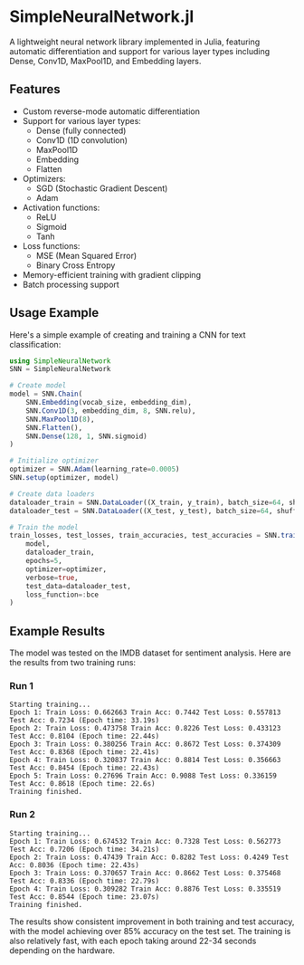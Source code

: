 # SimpleNeuralNetwork.jl

A lightweight neural network library implemented in Julia, featuring automatic differentiation and support for various layer types including Dense, Conv1D, MaxPool1D, and Embedding layers.

## Features

- Custom reverse-mode automatic differentiation
- Support for various layer types:
  - Dense (fully connected)
  - Conv1D (1D convolution)
  - MaxPool1D
  - Embedding
  - Flatten
- Optimizers:
  - SGD (Stochastic Gradient Descent)
  - Adam
- Activation functions:
  - ReLU
  - Sigmoid
  - Tanh
- Loss functions:
  - MSE (Mean Squared Error)
  - Binary Cross Entropy
- Memory-efficient training with gradient clipping
- Batch processing support

## Usage Example

Here's a simple example of creating and training a CNN for text classification:

```julia
using SimpleNeuralNetwork
SNN = SimpleNeuralNetwork

# Create model
model = SNN.Chain(
    SNN.Embedding(vocab_size, embedding_dim),
    SNN.Conv1D(3, embedding_dim, 8, SNN.relu),
    SNN.MaxPool1D(8),
    SNN.Flatten(),
    SNN.Dense(128, 1, SNN.sigmoid)
)

# Initialize optimizer
optimizer = SNN.Adam(learning_rate=0.0005)
SNN.setup(optimizer, model)

# Create data loaders
dataloader_train = SNN.DataLoader((X_train, y_train), batch_size=64, shuffle=true)
dataloader_test = SNN.DataLoader((X_test, y_test), batch_size=64, shuffle=false)

# Train the model
train_losses, test_losses, train_accuracies, test_accuracies = SNN.train!(
    model,
    dataloader_train,
    epochs=5,
    optimizer=optimizer,
    verbose=true,
    test_data=dataloader_test,
    loss_function=:bce
)
```

## Example Results

The model was tested on the IMDB dataset for sentiment analysis. Here are the results from two training runs:

### Run 1
```
Starting training...
Epoch 1: Train Loss: 0.662663 Train Acc: 0.7442 Test Loss: 0.557813 Test Acc: 0.7234 (Epoch time: 33.19s)
Epoch 2: Train Loss: 0.473758 Train Acc: 0.8226 Test Loss: 0.433123 Test Acc: 0.8104 (Epoch time: 22.44s)
Epoch 3: Train Loss: 0.380256 Train Acc: 0.8672 Test Loss: 0.374309 Test Acc: 0.8368 (Epoch time: 22.41s)
Epoch 4: Train Loss: 0.320837 Train Acc: 0.8814 Test Loss: 0.356663 Test Acc: 0.8454 (Epoch time: 22.43s)
Epoch 5: Train Loss: 0.27696 Train Acc: 0.9088 Test Loss: 0.336159 Test Acc: 0.8618 (Epoch time: 22.6s)
Training finished.
```

### Run 2
```
Starting training...
Epoch 1: Train Loss: 0.674532 Train Acc: 0.7328 Test Loss: 0.562773 Test Acc: 0.7206 (Epoch time: 34.21s)
Epoch 2: Train Loss: 0.47439 Train Acc: 0.8282 Test Loss: 0.4249 Test Acc: 0.8036 (Epoch time: 22.43s)
Epoch 3: Train Loss: 0.370657 Train Acc: 0.8662 Test Loss: 0.375468 Test Acc: 0.8336 (Epoch time: 22.79s)
Epoch 4: Train Loss: 0.309282 Train Acc: 0.8876 Test Loss: 0.335519 Test Acc: 0.8544 (Epoch time: 23.07s)
Training finished.
```

The results show consistent improvement in both training and test accuracy, with the model achieving over 85% accuracy on the test set. The training is also relatively fast, with each epoch taking around 22-34 seconds depending on the hardware. 